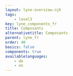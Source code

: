 ```yaml
---
layout: lyne-overview.njk
tags: 
    - level3
key: lyne_components_fr
title: Composants
alternativetitle: Composants
parent: lyne_fr
order: 40
basics: false
components: true
availablelanguages: 
    - de
    - en
---
```

